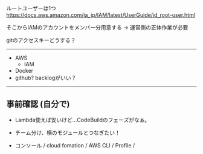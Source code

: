 ルートユーザーは1つ
https://docs.aws.amazon.com/ja_jp/IAM/latest/UserGuide/id_root-user.html

そこからIAMのアカウントをメンバー分用意する
→ 運営側の正体作業が必要

gitのアクセスキーどうする？

-----------
- AWS
  - IAM
- Docker
- github? backlogがいい？
-----------
## 事前確認 (自分で)
- Lambda使えば安いけど...CodeBuildのフェーズがなぁ。



- チーム分け、横のモジュールとつなぎたい！

- コンソール / cloud fomation / AWS CLI / Profile /

